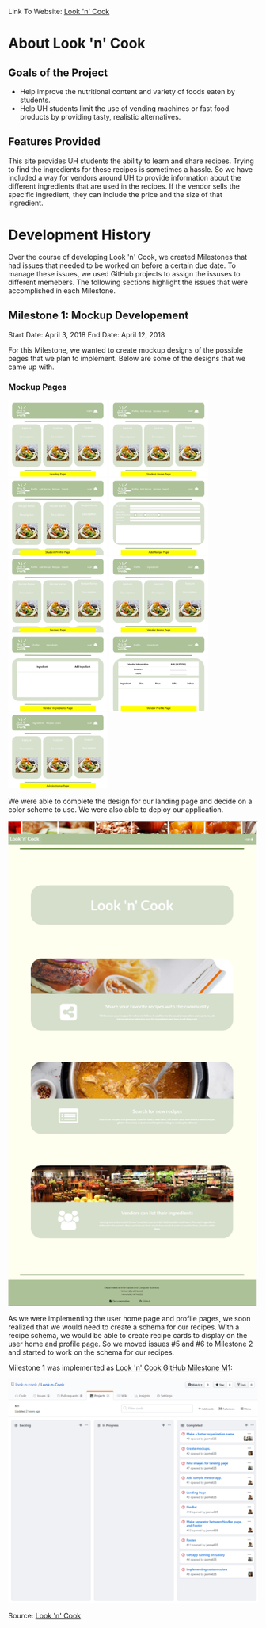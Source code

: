 Link To Website: <a href="http://look-n-cook.meteorapp.com/#/">Look 'n' Cook</a>

# About Look 'n' Cook

## Goals of the Project

<ul>
  <li>Help improve the nutritional content and variety of foods eaten by students.</li>
  <li>Help UH students limit the use of vending machines or fast food products by providing tasty, realistic alternatives.</li>
</ul>

## Features Provided

This site provides UH students the ability to learn and share recipes. Trying to find the ingredients for these recipes is sometimes a hassle. So we have included a way for vendors around UH to provide information about the different ingredients that are used in the recipes. If the vendor sells the specific ingredient, they can include the price and the size of that ingredient.

# Development History
Over the course of developing Look 'n' Cook, we created Milestones that had issues that needed to be worked on before a certain due date. To manage these issues, we used GitHub projects to assign the issuses to different memebers. The following sections highlight the issues that were accomplished in each Milestone.  

## Milestone 1: Mockup Developement 

Start Date: April 3, 2018
End Date: April 12, 2018

For this Milestone, we wanted to create mockup designs of the possible pages that we plan to implement. Below are some of the designs that we came up with. 

### Mockup Pages
<img width="200px" src="doc/page01.jpg">
<img width="200px" src="doc/page02.jpg">
<img width="200px" src="doc/page03.jpg">
<img width="200px" src="doc/page04.jpg">
<img width="200px" src="doc/page05.jpg">
<img width="200px" src="doc/page06.jpg">
<img width="200px" src="doc/page07.jpg">
<img width="200px" src="doc/page08.jpg">
<img width="200px" src="doc/page09.jpg">

We were able to complete the design for our landing page and decide on a color scheme to use. We were also able to deploy our application. 

<img medium centered src="doc/Landing.PNG">

As we were implementing the user home page and profile pages, we soon realized that we would need to create a schema for our recipes. With a recipe schema, we would be able to create recipe cards to display on the user home and profile page. So we moved issues #5 and #6 to Milestone 2 and started to work on the schema for our recipes. 

Milestone 1 was implemented as <a href="https://github.com/look-n-cook/Look-n-Cook/projects/1">Look 'n' Cook GitHub Milestone M1</a>:

<img medium centered src="doc/M1Board.PNG">

Source: <a href="https://github.com/uhrecipes"><i class="large github icon"></i>Look 'n' Cook</a>

